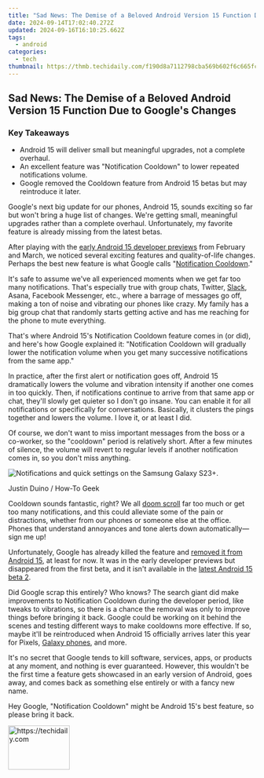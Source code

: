 ```yaml
---
title: "Sad News: The Demise of a Beloved Android Version 15 Function Due to Google's Changes"
date: 2024-09-14T17:02:40.272Z
updated: 2024-09-16T16:10:25.662Z
tags:
  - android
categories:
  - tech
thumbnail: https://thmb.techidaily.com/f190d8a7112798cba569b602f6c665fc16f642849f8a20bc7170c2547e3c8b5d.jpg
---
```


## Sad News: The Demise of a Beloved Android Version 15 Function Due to Google's Changes

### Key Takeaways

* Android 15 will deliver small but meaningful upgrades, not a complete overhaul.
* An excellent feature was "Notification Cooldown" to lower repeated notifications volume.
* Google removed the Cooldown feature from Android 15 betas but may reintroduce it later.

 Google's next big update for our phones, Android 15, sounds exciting so far but won't bring a huge list of changes. We're getting small, meaningful upgrades rather than a complete overhaul. Unfortunately, my favorite feature is already missing from the latest betas.

 After playing with the [early Android 15 developer previews](https://extra-support.techidaily.com/2024-approved-ps-color-enhancement-simplified-approaches/) from February and March, we noticed several exciting features and quality-of-life changes. Perhaps the best new feature is what Google calls "[Notification Cooldown](https://win-amazing.techidaily.com/step-by-step-installation-hp-envy-5660-printer-software-get-yours-free/)."

 It's safe to assume we've all experienced moments when we get far too many notifications. That's especially true with group chats, Twitter, [Slack](https://fox-links.techidaily.com/unexpected-angle-alterations-in-instagram-video-posts/), Asana, Facebook Messenger, etc., where a barrage of messages go off, making a ton of noise and vibrating our phones like crazy. My family has a big group chat that randomly starts getting active and has me reaching for the phone to mute everything.

 That's where Android 15's Notification Cooldown feature comes in (or did), and here's how Google explained it: "Notification Cooldown will gradually lower the notification volume when you get many successive notifications from the same app."

 In practice, after the first alert or notification goes off, Android 15 dramatically lowers the volume and vibration intensity if another one comes in too quickly. Then, if notifications continue to arrive from that same app or chat, they'll slowly get quieter so I don't go insane. You can enable it for all notifications or specifically for conversations. Basically, it clusters the pings together and lowers the volume. I love it, or at least I did.

 Of course, we don't want to miss important messages from the boss or a co-worker, so the "cooldown" period is relatively short. After a few minutes of silence, the volume will revert to regular levels if another notification comes in, so you don't miss anything.

![Notifications and quick settings on the Samsung Galaxy S23+.](https://static1.howtogeekimages.com/wordpress/wp-content/uploads/2024/04/52709294324_62743ec6e5_o.jpg) 

Justin Duino / How-To Geek

 Cooldown sounds fantastic, right? We all [doom scroll](https://vimeo-videos.techidaily.com/updated-unleashing-video-potential-steps-to-become-a-staff-pick-favorite-for-2024/) far too much or get too many notifications, and this could alleviate some of the pain or distractions, whether from our phones or someone else at the office. Phones that understand annoyances and tone alerts down automatically—sign me up!

 Unfortunately, Google has already killed the feature and [removed it from Android 15](https://twitter.com/MishaalRahman/status/1778522610781106663), at least for now. It was in the early developer previews but disappeared from the first beta, and it isn't available in the [latest Android 15 beta 2](https://screen-mirroring-recording.techidaily.com/updated-pinnacle-5-frame-timelapse-recorder-for-2024/).

 Did Google scrap this entirely? Who knows? The search giant did make improvements to Notification Cooldown during the developer period, like tweaks to vibrations, so there is a chance the removal was only to improve things before bringing it back. Google could be working on it behind the scenes and testing different ways to make cooldowns more effective. If so, maybe it'll be reintroduced when Android 15 officially arrives later this year for Pixels, [Galaxy phones](https://unlock-android.techidaily.com/in-2024-universal-unlock-pattern-for-infinix-hot-40-pro-by-drfone-android/), and more.

 It's no secret that Google tends to kill software, services, apps, or products at any moment, and nothing is ever guaranteed. However, this wouldn't be the first time a feature gets showcased in an early version of Android, goes away, and comes back as something else entirely or with a fancy new name.

 Hey Google, "Notification Cooldown" might be Android 15's best feature, so please bring it back.

<ins class="adsbygoogle"
     style="display:block"
     data-ad-format="autorelaxed"
     data-ad-client="ca-pub-7571918770474297"
     data-ad-slot="1223367746"></ins>

<ins class="adsbygoogle"
     style="display:block"
     data-ad-client="ca-pub-7571918770474297"
     data-ad-slot="8358498916"
     data-ad-format="auto"
     data-full-width-responsive="true"></ins>



<!-- affiliate ads begin -->
<a href="https://aligracehair.sjv.io/c/5597632/2135351/19272" target="_top" id="2135351">
  <img src="//a.impactradius-go.com/display-ad/19272-2135351" border="0" alt="https://techidaily.com" width="125" height="90"/>
</a>
<img height="0" width="0" src="https://aligracehair.sjv.io/i/5597632/2135351/19272" style="position:absolute;visibility:hidden;" border="0" />
<!-- affiliate ads end -->

